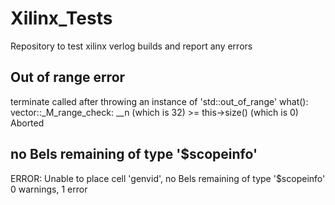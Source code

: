 # Xilinx_Tests
Repository to test xilinx verlog builds and report any errors

## Out of range error
terminate called after throwing an instance of 'std::out_of_range'
  what():  vector::_M_range_check: __n (which is 32) >= this->size() (which is 0)
Aborted

## no Bels remaining of type '$scopeinfo'
ERROR: Unable to place cell 'genvid', no Bels remaining of type '$scopeinfo'
0 warnings, 1 error

